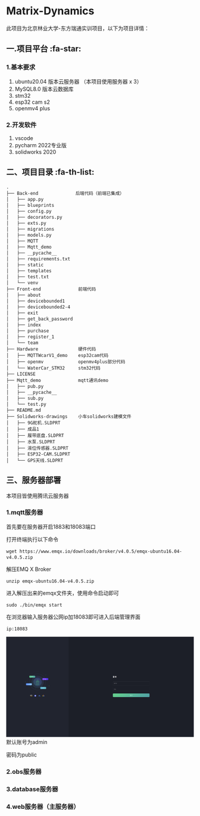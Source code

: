 # Matrix-Dynamics

此项目为北京林业大学-东方瑞通实训项目，以下为项目详情：

## 一.项目平台 :fa-star: 

### 1.基本要求
1. ubuntu20.04 版本云服务器 （本项目使用服务器 x 3）
2. MySQL8.0 版本云数据库
3. stm32
4. esp32 cam s2
5. openmv4 plus
### 2.开发软件

1. vscode
2. pycharm 2022专业版
3. solidworks 2020

## 二、项目目录 :fa-th-list: 


```
.
├── Back-end              后端代码（前端已集成）                       
│   ├── app.py
│   ├── blueprints
│   ├── config.py
│   ├── decorators.py
│   ├── exts.py
│   ├── migrations
│   ├── models.py
│   ├── MQTT
│   ├── Mqtt_demo
│   ├── __pycache__
│   ├── requirements.txt
│   ├── static
│   ├── templates
│   ├── test.txt
│   └── venv
├── Front-end              前端代码
│   ├── about
│   ├── devicebounded1
│   ├── devicebounded2-4
│   ├── exit
│   ├── get_back_password
│   ├── index
│   ├── purchase
│   ├── register_1
│   └── team
├── Hardware               硬件代码
│   ├── MQTTWcarV1_demo    esp32cam代码
│   ├── openmv             openmv4plus部分代码
│   └── WaterCar_STM32     stm32代码
├── LICENSE
├── Mqtt_demo              mqtt通讯demo
│   ├── pub.py
│   ├── __pycache__
│   ├── sub.py
│   └── test.py
├── README.md
├── Solidworks-drawings    小车solidworks建模文件
│   ├── 9G舵机.SLDPRT
│   ├── 成品1
│   ├── 履带底盘.SLDPRT
│   ├── 水泵.SLDPRT
│   ├── 液位传感器.SLDPRT
│   ├── ESP32-CAM.SLDPRT
│   └── GPS天线.SLDPRT

```
## 三、服务器部署
本项目皆使用腾讯云服务器
### 1.mqtt服务器
首先要在服务器开启1883和18083端口

打开终端执行以下命令
```
wget https://www.emqx.io/downloads/broker/v4.0.5/emqx-ubuntu16.04-v4.0.5.zip
```
解压EMQ X Broker
```
unzip emqx-ubuntu16.04-v4.0.5.zip
```
进入解压出来的emqx文件夹，使用命令启动即可
```
sudo ./bin/emqx start
```
在浏览器输入服务器公网ip加18083即可进入后端管理界面
```
ip:18083
```
![输入图片说明](Mqtt_demo/mqtt.png)
默认账号为admin

密码为public
### 2.obs服务器

### 3.database服务器
### 4.web服务器（主服务器）
